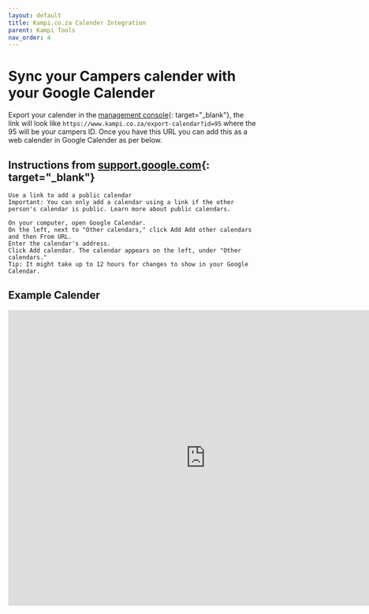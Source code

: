 ```yaml
---
layout: default
title: Kampi.co.za Calender Integration
parent: Kampi Tools
nav_order: 4
---
```


# Sync your Campers calender with your Google Calender

Export your calender in the [management console](/docs/how-to/listing/listing-step3#calender){: target="_blank"}, the link will look like ```https://www.kampi.co.za/export-calendar?id=95``` where the 95 will be your campers ID. Once you have this URL you can add this as a web calender in Google Calender as per below.


## Instructions from [support.google.com](https://support.google.com/calendar/answer/37100?hl=en&co=GENIE.Platform%3DDesktop){: target="_blank"}
```
Use a link to add a public calendar
Important: You can only add a calendar using a link if the other person's calendar is public. Learn more about public calendars.

On your computer, open Google Calendar.
On the left, next to "Other calendars," click Add Add other calendars and then From URL.
Enter the calendar's address.
Click Add calendar. The calendar appears on the left, under "Other calendars."
Tip: It might take up to 12 hours for changes to show in your Google Calendar.
```
## Example Calender

<iframe src="https://calendar.google.com/calendar/embed?src=3nft18ke4m3se3kcfpa3sra7r84pou8b%40import.calendar.google.com&ctz=Africa%2FMaputo" style="border: 0" width="800" height="600" frameborder="0" scrolling="no"></iframe>